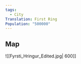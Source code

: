 ```yaml
---
tags:
  - City
Translation: First Ring
Population: "500000"
---
```

## Map
![[Fyrsti_Hringur_Edited.jpg| 600]]